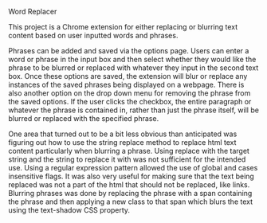 Word Replacer

This project is a Chrome extension for either replacing or blurring text content based on user inputted words and phrases.

Phrases can be added and saved via the options page. Users can enter a word or phrase in the input box and then select whether they would like the phrase to be blurred or replaced with whatever they input in the second text box. Once these options are saved, the extension will blur or replace any instances of the saved phrases being displayed on a webpage. There is also another option on the drop down menu for removing the phrase from the saved options. If the user clicks the checkbox, the entire paragraph or whatever the phrase is contained in, rather than just the phrase itself, will be blurred or replaced with the specified phrase. 

One area that turned out to be a bit less obvious than anticipated was figuring out how to use the string replace method to replace html text content particularly when blurring a phrase. Using replace with the target string and the string to replace it with was not sufficient for the intended use. Using a regular expression pattern allowed the use of global and cases insensitive flags. It was also very useful for making sure that the text being replaced was not a part of the html that should not be replaced, like links. Blurring phrases was done by replacing the phrase with a span containing the phrase and then applying a new class to that span which blurs the text using the text-shadow CSS property.